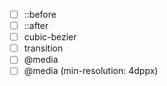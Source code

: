 * [ ] ::before
* [ ] ::after
* [ ] cubic-bezier
* [ ] transition
* [ ] @media
* [ ] @media (min-resolution: 4dppx)

